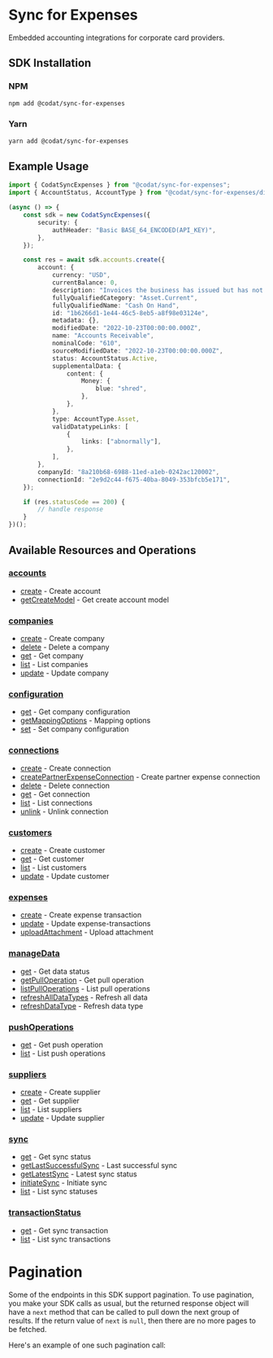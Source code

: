 # Sync for Expenses

<!-- Start Codat Library Description -->
﻿Embedded accounting integrations for corporate card providers.
<!-- End Codat Library Description -->

<!-- Start SDK Installation -->
## SDK Installation

### NPM

```bash
npm add @codat/sync-for-expenses
```

### Yarn

```bash
yarn add @codat/sync-for-expenses
```
<!-- End SDK Installation -->

## Example Usage
<!-- Start SDK Example Usage -->
```typescript
import { CodatSyncExpenses } from "@codat/sync-for-expenses";
import { AccountStatus, AccountType } from "@codat/sync-for-expenses/dist/sdk/models/shared";

(async () => {
    const sdk = new CodatSyncExpenses({
        security: {
            authHeader: "Basic BASE_64_ENCODED(API_KEY)",
        },
    });

    const res = await sdk.accounts.create({
        account: {
            currency: "USD",
            currentBalance: 0,
            description: "Invoices the business has issued but has not yet collected payment on.",
            fullyQualifiedCategory: "Asset.Current",
            fullyQualifiedName: "Cash On Hand",
            id: "1b6266d1-1e44-46c5-8eb5-a8f98e03124e",
            metadata: {},
            modifiedDate: "2022-10-23T00:00:00.000Z",
            name: "Accounts Receivable",
            nominalCode: "610",
            sourceModifiedDate: "2022-10-23T00:00:00.000Z",
            status: AccountStatus.Active,
            supplementalData: {
                content: {
                    Money: {
                        blue: "shred",
                    },
                },
            },
            type: AccountType.Asset,
            validDatatypeLinks: [
                {
                    links: ["abnormally"],
                },
            ],
        },
        companyId: "8a210b68-6988-11ed-a1eb-0242ac120002",
        connectionId: "2e9d2c44-f675-40ba-8049-353bfcb5e171",
    });

    if (res.statusCode == 200) {
        // handle response
    }
})();

```
<!-- End SDK Example Usage -->

<!-- Start SDK Available Operations -->
## Available Resources and Operations


### [accounts](docs/sdks/accounts/README.md)

* [create](docs/sdks/accounts/README.md#create) - Create account
* [getCreateModel](docs/sdks/accounts/README.md#getcreatemodel) - Get create account model

### [companies](docs/sdks/companies/README.md)

* [create](docs/sdks/companies/README.md#create) - Create company
* [delete](docs/sdks/companies/README.md#delete) - Delete a company
* [get](docs/sdks/companies/README.md#get) - Get company
* [list](docs/sdks/companies/README.md#list) - List companies
* [update](docs/sdks/companies/README.md#update) - Update company

### [configuration](docs/sdks/configuration/README.md)

* [get](docs/sdks/configuration/README.md#get) - Get company configuration
* [getMappingOptions](docs/sdks/configuration/README.md#getmappingoptions) - Mapping options
* [set](docs/sdks/configuration/README.md#set) - Set company configuration

### [connections](docs/sdks/connections/README.md)

* [create](docs/sdks/connections/README.md#create) - Create connection
* [createPartnerExpenseConnection](docs/sdks/connections/README.md#createpartnerexpenseconnection) - Create partner expense connection
* [delete](docs/sdks/connections/README.md#delete) - Delete connection
* [get](docs/sdks/connections/README.md#get) - Get connection
* [list](docs/sdks/connections/README.md#list) - List connections
* [unlink](docs/sdks/connections/README.md#unlink) - Unlink connection

### [customers](docs/sdks/customers/README.md)

* [create](docs/sdks/customers/README.md#create) - Create customer
* [get](docs/sdks/customers/README.md#get) - Get customer
* [list](docs/sdks/customers/README.md#list) - List customers
* [update](docs/sdks/customers/README.md#update) - Update customer

### [expenses](docs/sdks/expenses/README.md)

* [create](docs/sdks/expenses/README.md#create) - Create expense transaction
* [update](docs/sdks/expenses/README.md#update) - Update expense-transactions
* [uploadAttachment](docs/sdks/expenses/README.md#uploadattachment) - Upload attachment

### [manageData](docs/sdks/managedata/README.md)

* [get](docs/sdks/managedata/README.md#get) - Get data status
* [getPullOperation](docs/sdks/managedata/README.md#getpulloperation) - Get pull operation
* [listPullOperations](docs/sdks/managedata/README.md#listpulloperations) - List pull operations
* [refreshAllDataTypes](docs/sdks/managedata/README.md#refreshalldatatypes) - Refresh all data
* [refreshDataType](docs/sdks/managedata/README.md#refreshdatatype) - Refresh data type

### [pushOperations](docs/sdks/pushoperations/README.md)

* [get](docs/sdks/pushoperations/README.md#get) - Get push operation
* [list](docs/sdks/pushoperations/README.md#list) - List push operations

### [suppliers](docs/sdks/suppliers/README.md)

* [create](docs/sdks/suppliers/README.md#create) - Create supplier
* [get](docs/sdks/suppliers/README.md#get) - Get supplier
* [list](docs/sdks/suppliers/README.md#list) - List suppliers
* [update](docs/sdks/suppliers/README.md#update) - Update supplier

### [sync](docs/sdks/sync/README.md)

* [get](docs/sdks/sync/README.md#get) - Get sync status
* [getLastSuccessfulSync](docs/sdks/sync/README.md#getlastsuccessfulsync) - Last successful sync
* [getLatestSync](docs/sdks/sync/README.md#getlatestsync) - Latest sync status
* [initiateSync](docs/sdks/sync/README.md#initiatesync) - Initiate sync
* [list](docs/sdks/sync/README.md#list) - List sync statuses

### [transactionStatus](docs/sdks/transactionstatus/README.md)

* [get](docs/sdks/transactionstatus/README.md#get) - Get sync transaction
* [list](docs/sdks/transactionstatus/README.md#list) - List sync transactions
<!-- End SDK Available Operations -->



<!-- Start Dev Containers -->

<!-- End Dev Containers -->



<!-- Start Pagination -->
# Pagination

Some of the endpoints in this SDK support pagination. To use pagination, you make your SDK calls as usual, but the
returned response object will have a `next` method that can be called to pull down the next group of results. If the
return value of `next` is `null`, then there are no more pages to be fetched.

Here's an example of one such pagination call: